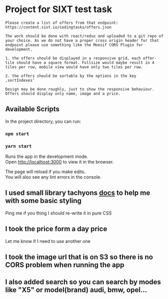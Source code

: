 # Project for SIXT test task

```
Please create a list of offers from that endpoint:
https://content.sixt.io/codingtasks/offers.json
 
The work should be done with react/redux and uploaded to a git repo of your choice. As we do not have a proper cross origin header for that endpoint please use something like the Moesif CORS Plugin for development.
 
1. the offers should be displayed in a responsive grid, each offer-tile should have a square format. Fullsize would maybe result in 4 tiles per row, mobile view would have only two tiles per row.
 
2. the offers should be sortable by the options in the key ‚sortIndexes‘
 
Design may be done roughly, just to show the responsive behaviour. Offers should display only name, image and a price.
```

## Available Scripts

In the project directory, you can run:

### `npm start`
### `yarn start`

Runs the app in the development mode.<br>
Open [http://localhost:3000](http://localhost:3000) to view it in the browser.

The page will reload if you make edits.<br>
You will also see any lint errors in the console.

## I used small library tachyons [docs](https://tachyons.io/docs/elements/forms/) to help me with some basic styling

Ping me if you thing I should re-write it in pure CSS

## I took the price form a day price 

Let me know if I need to use another one

## I took the image url that is on S3 so there is no CORS problem when running the app

## I also added search so you can search by modes like "X5" or model(brand) audi, bmw, opel...



<!-- 
### `npm test`

Launches the test runner in the interactive watch mode.<br>
See the section about [running tests](https://facebook.github.io/create-react-app/docs/running-tests) for more information.

### `npm run build`

Builds the app for production to the `build` folder.<br>
It correctly bundles React in production mode and optimizes the build for the best performance.

The build is minified and the filenames include the hashes.<br>
Your app is ready to be deployed!

See the section about [deployment](https://facebook.github.io/create-react-app/docs/deployment) for more information.

### `npm run eject`

**Note: this is a one-way operation. Once you `eject`, you can’t go back!**

If you aren’t satisfied with the build tool and configuration choices, you can `eject` at any time. This command will remove the single build dependency from your project.

Instead, it will copy all the configuration files and the transitive dependencies (Webpack, Babel, ESLint, etc) right into your project so you have full control over them. All of the commands except `eject` will still work, but they will point to the copied scripts so you can tweak them. At this point you’re on your own.

You don’t have to ever use `eject`. The curated feature set is suitable for small and middle deployments, and you shouldn’t feel obligated to use this feature. However we understand that this tool wouldn’t be useful if you couldn’t customize it when you are ready for it.

## Learn More

You can learn more in the [Create React App documentation](https://facebook.github.io/create-react-app/docs/getting-started).

To learn React, check out the [React documentation](https://reactjs.org/).

### Code Splitting

This section has moved here: https://facebook.github.io/create-react-app/docs/code-splitting

### Analyzing the Bundle Size

This section has moved here: https://facebook.github.io/create-react-app/docs/analyzing-the-bundle-size

### Making a Progressive Web App

This section has moved here: https://facebook.github.io/create-react-app/docs/making-a-progressive-web-app

### Advanced Configuration

This section has moved here: https://facebook.github.io/create-react-app/docs/advanced-configuration

### Deployment

This section has moved here: https://facebook.github.io/create-react-app/docs/deployment

### `npm run build` fails to minify

This section has moved here: https://facebook.github.io/create-react-app/docs/troubleshooting#npm-run-build-fails-to-minify 
-->
